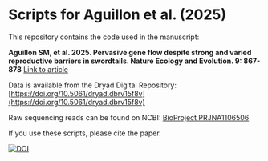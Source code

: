 # Scripts for Aguillon et al. (2025)


This repository contains the code used in the manuscript: 

**Aguillon SM, et al. 2025. Pervasive gene flow despite strong and varied reproductive barriers in swordtails. Nature Ecology and Evolution. 9: 867-878** [Link to article](https://www.nature.com/articles/s41559-025-02669-9)

Data is available from the Dryad Digital Repository: [https://doi.org/10.5061/dryad.dbrv15f8v](https://doi.org/10.5061/dryad.dbrv15f8v)

Raw sequencing reads can be found on NCBI: [BioProject PRJNA1106506](https://www.ncbi.nlm.nih.gov/bioproject/?term=PRJNA1106506)

If you use these scripts, please cite the paper.

[![DOI](https://zenodo.org/badge/782559687.svg)](https://doi.org/10.5281/zenodo.14736259)
